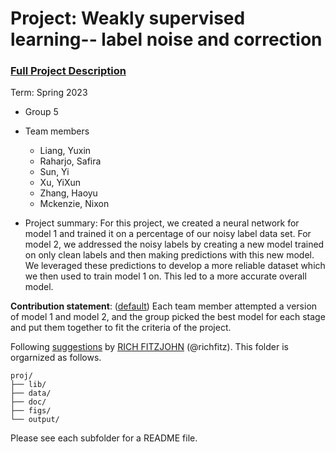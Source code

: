 # Project: Weakly supervised learning-- label noise and correction


### [Full Project Description](doc/project3_desc.md)

Term: Spring 2023

+ Group 5
+ Team members
	+ Liang, Yuxin
	+ Raharjo, Safira
	+ Sun, Yi 
	+ Xu, YiXun
	+ Zhang, Haoyu 
	+ Mckenzie, Nixon

+ Project summary: For this project, we created a neural network for model 1 and trained it on a percentage of our noisy label data set. For model 2, we addressed the noisy labels by creating a new model trained on only clean labels and then making predictions with this new model. We leveraged these predictions to develop a more reliable dataset which we then used to train model 1 on. This led to a more accurate overall model. 
	

**Contribution statement**: ([default](doc/a_note_on_contributions.md)) Each team member attempted a version of model 1 and model 2, and the group picked the best model for each stage and put them together to fit the criteria of the project. 

Following [suggestions](http://nicercode.github.io/blog/2013-04-05-projects/) by [RICH FITZJOHN](http://nicercode.github.io/about/#Team) (@richfitz). This folder is orgarnized as follows.

```
proj/
├── lib/
├── data/
├── doc/
├── figs/
└── output/
```

Please see each subfolder for a README file.
